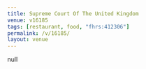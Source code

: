 ```yaml
---
title: Supreme Court Of The United Kingdom
venue: v16185
tags: [restaurant, food, "fhrs:412306"]
permalink: /v/16185/
layout: venue
---
```

null
